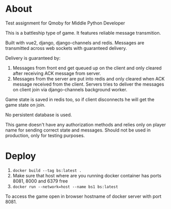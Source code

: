 About
===

Test assignment for Qmoby for Middle Python Developer

This is a battleship type of game. It features reliable message
transmition.

Built with vue2, django, django-channels and redis. Messages are transmitted across
web sockets with guaranteed delivery.

Delivery is guaranteed by:
1. Messages from front end get queued up on the client and only cleared
   after receiving ACK message from server.
2. Messages from the server are put into redis and only cleared
   when ACK message received from the client.
   Servers tries to deliver the messages on client join via django-channels background worker.

Game state is saved in redis too, so if client disconnects he will get the game state on join.

No persistent database is used.

This game doesn't have any authorization methods and relies only
on player name for sending correct state and messages. Should
not be used in production, only for testing purposes.

Deploy
===
1. ```docker build --tag bs:latest .```
3. Make sure that host where are you running docker container has ports 8081, 8000 and 6379 free
2. ```docker run --network=host --name bs1 bs:latest```

To access the game open in browser hostname of docker server with port 8081.
